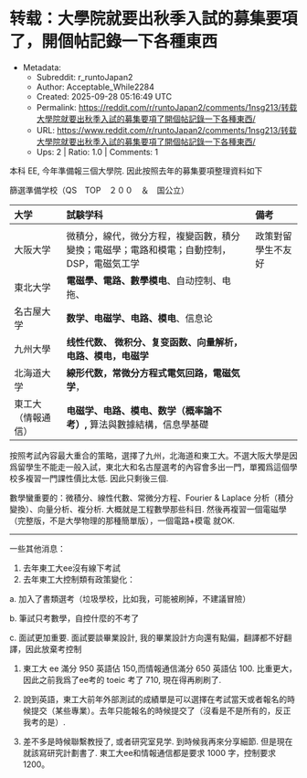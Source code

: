 # 转载：大學院就要出秋季入試的募集要項了，開個帖記錄一下各種東西

- Metadata:
  - Subreddit: r_runtoJapan2
  - Author: Acceptable_While2284
  - Created: 2025-09-28 05:16:49 UTC
  - Permalink: https://reddit.com/r/runtoJapan2/comments/1nsg213/转载大學院就要出秋季入試的募集要項了開個帖記錄一下各種東西/
  - URL: https://www.reddit.com/r/runtoJapan2/comments/1nsg213/转载大學院就要出秋季入試的募集要項了開個帖記錄一下各種東西/
  - Ups: 2 | Ratio: 1.0 | Comments: 1


本科 EE, 今年準備報三個大學院. 因此按照去年的募集要項整理資料如下

篩選準備学校（QS　TOP　２００　＆　国公立）

| 大学               | 試験学科                                                                                  | 備考               |
|:-------------------|:------------------------------------------------------------------------------------------|:-------------------|
|                    |                                                                                           |                    |
| 大阪大学           | 微積分，線代，微分方程，複變函數，積分變換；電磁學；電路和模電；自動控制，DSP，電磁気工学 | 政策對留學生不友好 |
| 東北大学           | **電磁學、電路、數學模电**、自动控制、电拖、                                              |                    |
| 名古屋大学         | **数学、电磁学、电路、模电**、信息论                                                      |                    |
| 九州大學           | **线性代数、 微积分、复变函数、向量解析，电路、模电，电磁学**                             |                    |
| 北海道大学         | **線形代数，常微分方程式電気回路，電磁気学**，                                            |                    |
| 東工大（情報通信） | **电磁学、电路、模电、数学（概率論不考）,** 算法與數據結構，信息學基礎                    |                    |

按照考試內容最大重合的策略，選擇了九州，北海道和東工大。不選大阪大學是因爲留學生不能走一般入試，東北大和名古屋選考的內容會多出一門，單獨爲這個學校多複習一門課性價比太低.
因此只剩後三個.

數學蠻重要的：微積分、線性代數、常微分方程、Fourier & Laplace
分析（積分變換）、向量分析、複分析. 大概就是工程數學那些科目.
然後再複習一個電磁學（完整版，不是大學物理的那種簡單版），一個電路+模電
就OK.

---

一些其他消息：

1.  去年東工大ee沒有線下考試
2.  去年東工大控制類有政策變化：

a\. 加入了書類選考（垃圾學校，比如我，可能被刷掉，不建議冒險）

b\. 筆試只考數學，自控什麼的不考了

c\. 面試更加重要. 面試要談畢業設計,
我的畢業設計方向還有點偏，翻譯都不好翻譯，因此放棄考控制

1.  東工大 ee 滿分 950 英語佔 150,而情報通信滿分 650 英語佔 100.
    比重更大，因此之前我爲了ee考的 toeic 考了 710, 現在得再刷刷了.

2.  說到英語，東工大前年外部測試的成績單是可以選擇在考試當天或者報名的時候提交（某些專業）。去年只能報名的時候提交了（沒看是不是所有的，反正我考的是）.

3.  差不多是時候聯繫教授了, 或者研究室見学. 到時候我再來分享細節.
    但是現在就該寫研究計劃書了. 東工大ee和情報通信都是要求 1000
    字，控制要求 1200。

